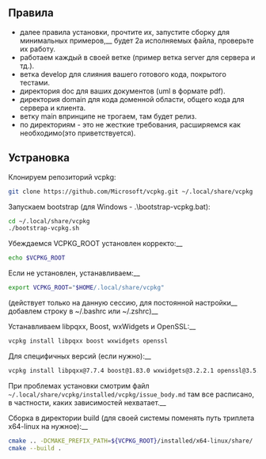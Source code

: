 ## Правила
* далее правила установки, прочтите их, запустите сборку для минимальных примеров,__
будет 2а исполняемых файла, проверьте их работу.
* работаем каждый в своей ветке (пример ветка server для сервера и тд.).
* ветка develop для слияния вашего готового кода, покрытого тестами.
* директория doc для ваших документов (uml в формате pdf).
* директория domain для кода доменной области, общего кода для сервера и клиента.
* ветку main впринципе не трогаем, там будет релиз.
* по директориям - это не жесткие требования, расширяемся как необходимо(это приветствуется).


## Устрановка

Клонируем репозиторий vcpkg:  
```bash
git clone https://github.com/Microsoft/vcpkg.git ~/.local/share/vcpkg
```

Запускаем bootstrap (для Windows - .\bootstrap-vcpkg.bat):  
```bash
cd ~/.local/share/vcpkg
./bootstrap-vcpkg.sh
```

Убеждаемся VCPKG_ROOT установлен корректо:__
```bash
echo $VCPKG_ROOT
```

Если не установлен, устанавливаем:__
```bash
export VCPKG_ROOT="$HOME/.local/share/vcpkg"
```
(действует только на данную сессию, для постоянной настройки__
добавлем строку в ~/.bashrc или ~/.zshrc)__

Устанавливаем libpqxx, Boost, wxWidgets и OpenSSL:__
```bash
vcpkg install libpqxx boost wxwidgets openssl
```

Для специфичных версий (если нужно):__
```bash
vcpkg install libpqxx@7.7.4 boost@1.83.0 wxwidgets@3.2.2.1 openssl@3.5.0
```

При проблемах установки смотрим файл `~/.local/share/vcpkg/installed/vcpkg/issue_body.md` 
там все расписано, в частности, каких зависимостей нехватает.__

Сборка в директории build (для своей системы поменять путь триплета x64-linux на нужное):__
```bash
cmake .. -DCMAKE_PREFIX_PATH=${VCPKG_ROOT}/installed/x64-linux/share/
cmake --build .

```
